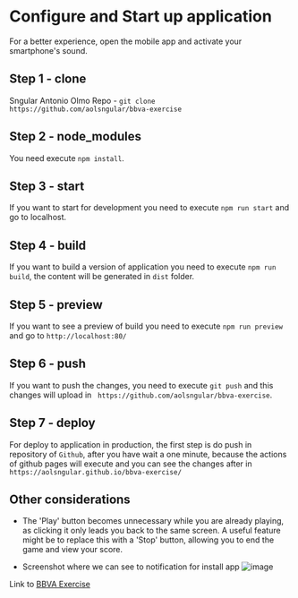 # Configure and Start up application

For a better experience, open the mobile app and activate your smartphone's sound.

## Step 1 - clone

Sngular Antonio Olmo Repo - `git clone https://github.com/aolsngular/bbva-exercise`

## Step 2 - node_modules

You need execute `npm install`.

## Step 3 - start

If you want to start for development you need to execute `npm run start` and go to localhost.

## Step 4 - build

If you want to build a version of application you need to execute `npm run build`, the content will be generated in `dist` folder.

## Step 5 - preview

If you want to see a preview of build you need to execute `npm run preview` and go to `http://localhost:80/`

## Step 6 - push

If you want to push the changes, you need to execute `git push` and this changes will upload in ` https://github.com/aolsngular/bbva-exercise`.

## Step 7 - deploy

For deploy to application in production, the first step is do push in repository of `Github`, after you have wait a one minute, because the actions of github pages will execute and you can see the changes after in `https://aolsngular.github.io/bbva-exercise/`

## Other considerations

- The 'Play' button becomes unnecessary while you are already playing, as clicking it only leads you back to the same screen. A useful feature might be to replace this with a 'Stop' button, allowing you to end the game and view your score.
  
- Screenshot where we can see to notification for install app
![image](https://github.com/aolsngular/bbva-exercise/assets/134691422/c09d24e5-6c78-4424-a43c-e414d4587efe)

Link to
[BBVA Exercise](https://bbvaengineering.github.io/challenges/memory/)
